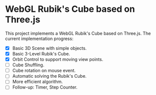 # WebGL Rubik's Cube based on Three.js
This project implements a WebGL Rubik's Cube based on Three.js. 
The current implementation progress:
- [x] Basic 3D Scene with simple objects.
- [x] Basic 3-Level Rubik's Cube.
- [x] Orbit Control to support moving view points.
- [ ] Cube Shuffling.
- [ ] Cube rotation on mouse event.
- [ ] Automatic solving the Rubik's Cube.
- [ ] More efficient algorithm.
- [ ] Follow-up: Timer, Step Counter.